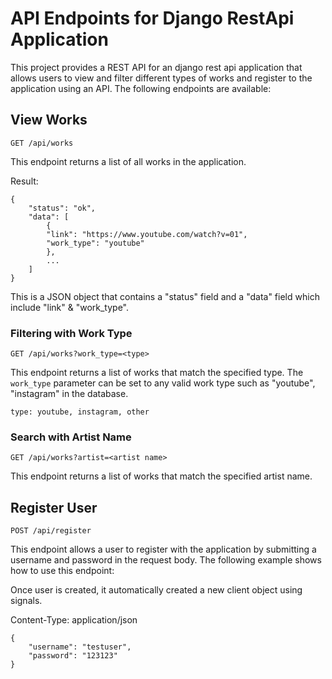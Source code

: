 # API Endpoints for Django RestApi Application

This project provides a REST API for an django rest api application that allows users to view and filter different types of works and register to the application using an API. The following endpoints are available:

## View Works

`GET /api/works`

This endpoint returns a list of all works in the application.

Result:

    {
        "status": "ok",
        "data": [
            {
            "link": "https://www.youtube.com/watch?v=01",
            "work_type": "youtube"
            },
            ...
        ]
    }

This is a JSON object that contains a "status" field and a "data" field which include "link" & "work_type".

### Filtering with Work Type

`GET /api/works?work_type=<type>`

This endpoint returns a list of works that match the specified type. The `work_type` parameter can be set to any valid work type such as "youtube", "instagram" in the database.

    type: youtube, instagram, other

### Search with Artist Name

`GET /api/works?artist=<artist name>`

This endpoint returns a list of works that match the specified artist name.

## Register User

`POST /api/register`

This endpoint allows a user to register with the application by submitting a username and password in the request body. The following example shows how to use this endpoint:

Once user is created, it automatically created a new client object using signals.

Content-Type: application/json

    {
        "username": "testuser",
        "password": "123123"
    }

